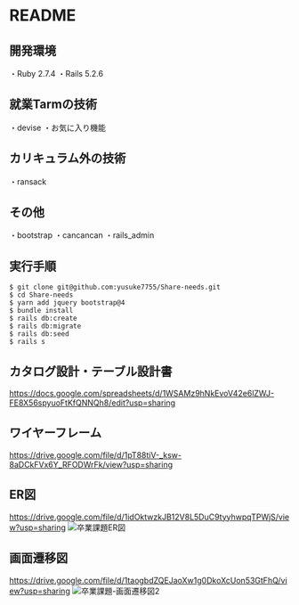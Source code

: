 # README

開発環境
---
・Ruby 2.7.4
・Rails 5.2.6

就業Tarmの技術
---
・devise
・お気に入り機能

カリキュラム外の技術
---
・ransack

その他
---
・bootstrap
・cancancan
・rails_admin

実行手順
---
```
$ git clone git@github.com:yusuke7755/Share-needs.git
$ cd Share-needs
$ yarn add jquery bootstrap@4
$ bundle install
$ rails db:create
$ rails db:migrate
$ rails db:seed
$ rails s
```

カタログ設計・テーブル設計書
---
https://docs.google.com/spreadsheets/d/1WSAMz9hNkEvoV42e6lZWJ-FE8X56spyuoFtKfQNNQh8/edit?usp=sharing

ワイヤーフレーム
---
https://drive.google.com/file/d/1pT88tiV-_ksw-8aDCkFVx6Y_RFODWrFk/view?usp=sharing

ER図
---
https://drive.google.com/file/d/1idOktwzkJB12V8L5DuC9tyyhwpqTPWjS/view?usp=sharing
![卒業課題ER図](https://user-images.githubusercontent.com/81786073/131232757-9d841dcc-52b5-4bfc-8bf7-62374be47459.jpg)



画面遷移図
---
https://drive.google.com/file/d/1taogbdZQEJaoXw1g0DkoXcUon53GtFhQ/view?usp=sharing
![卒業課題-画面遷移図2](https://user-images.githubusercontent.com/81786073/130403779-25306950-a8fd-4300-a95b-8ba7bbaeca23.png)
